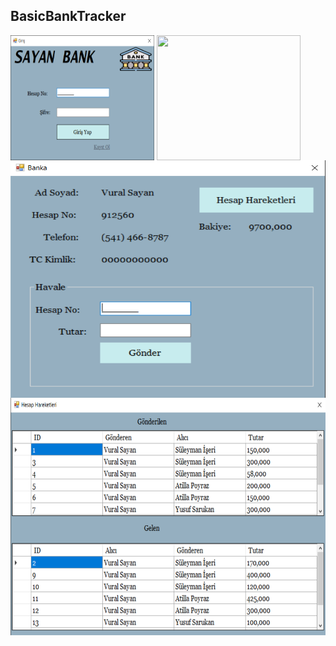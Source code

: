## BasicBankTracker

<a>
  <img height=200 width=230 align="center" src="./images/giris.png" />
</a>
<a>
  <img height=200 width=230 align="center" src="./images/kayıt.png" />
</a>

<br>

<a>
  <img height=380 width=630 align="center" src="./images/bankapanel.png" />
</a>

<br>

<a>
  <img height=380 width=630 align="center" src="./images/hareket.png" />
</a>